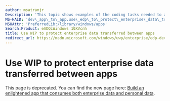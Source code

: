 ```yaml
---
author: msatranjr
Description: 'This topic shows examples of the coding tasks needed to achieve some of the most common data-transfer-related Windows Information Protection (WIP) scenarios.'
MS-HAID: 'dev\_app\_to\_app.use\_edp\_to\_protect\_enterprise\_data\_transferred\_between\_apps'
MSHAttr: 'PreferredLib:/library/windows/apps'
Search.Product: eADQiWindows 10XVcnh
title: Use WIP to protect enterprise data transferred between apps
redirect_url: https://msdn.microsoft.com/windows/uwp/enterprise/edp-dev-guide
---
```


# Use WIP to protect enterprise data transferred between apps


This page is deprecated. You can find the new page here: [Build an enlightened app that consumes both enterprise data and personal data](https://msdn.microsoft.com/windows/uwp/enterprise/edp-dev-guide).
